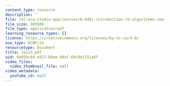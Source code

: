 ```yaml
---
content_type: resource
description: ''
file: /ol-ocw-studio-app/courses/6-046j-introduction-to-algorithms-sma-5503-fall-2005/0a02bc84e917b9aeddaf69c8dc151a6f_lec13.pdf
file_size: 303589
file_type: application/pdf
learning_resource_types: []
license: https://creativecommons.org/licenses/by-nc-sa/4.0/
ocw_type: OCWFile
resourcetype: Document
title: lec13.pdf
uid: 0a02bc84-e917-b9ae-ddaf-69c8dc151a6f
video_files:
  video_thumbnail_file: null
video_metadata:
  youtube_id: null
---
```

